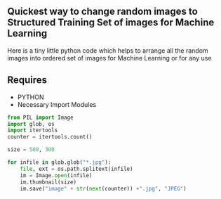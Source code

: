 ## Quickest way to change random images to Structured Training Set of images for Machine Learning 


Here is a tiny little python code which helps to arrange all the random images into ordered set of images for Machine Learning or for any use 

## Requires 


* PYTHON
* Necessary Import Modules

```python
from PIL import Image
import glob, os
import itertools
counter = itertools.count()

size = 500, 300

for infile in glob.glob("*.jpg"):
    file, ext = os.path.splitext(infile)
    im = Image.open(infile)
    im.thumbnail(size)
    im.save("image" + str(next(counter)) +".jpg", "JPEG")
	
```
